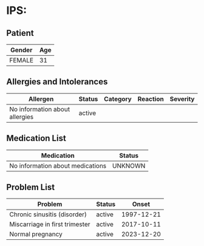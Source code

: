 # IPS:

## Patient

|Gender|Age|
|---|---|
|FEMALE|31|

## Allergies and Intolerances

|Allergen|Status|Category|Reaction|Severity|
|---|---|---|---|---|
|No information about allergies|active||||

## Medication List

|Medication|Status|
|---|---|
|No information about medications|UNKNOWN|

## Problem List

|Problem|Status|Onset|
|---|---|---|
|Chronic sinusitis (disorder)|active|1997-12-21|
|Miscarriage in first trimester|active|2017-10-11|
|Normal pregnancy|active|2023-12-20|
